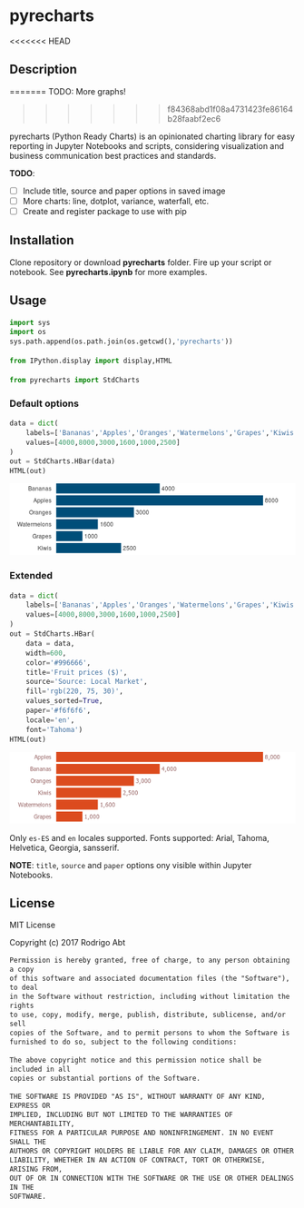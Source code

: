 # pyrecharts

<<<<<<< HEAD
## Description
=======
TODO: More graphs!
>>>>>>> f84368abd1f08a4731423fe86164b28faabf2ec6

pyrecharts (Python Ready Charts) is an opinionated charting library for easy reporting in Jupyter Notebooks and scripts, considering visualization and business communication best practices and standards. 

**TODO**:

- [ ] Include title, source and paper options in saved image
- [ ] More charts: line, dotplot, variance, waterfall, etc.
- [ ] Create and register package to use with pip

## Installation

Clone repository or download **pyrecharts** folder. Fire up your script or notebook. See **pyrecharts.ipynb** for more examples.

## Usage

```python
import sys
import os
sys.path.append(os.path.join(os.getcwd(),'pyrecharts'))

from IPython.display import display,HTML

from pyrecharts import StdCharts
```
### Default options

```python
data = dict(
    labels=['Bananas','Apples','Oranges','Watermelons','Grapes','Kiwis'],
    values=[4000,8000,3000,1600,1000,2500]
)
out = StdCharts.HBar(data)
HTML(out)
```
![report1](report1.png)

### Extended

```python
data = dict(
    labels=['Bananas','Apples','Oranges','Watermelons','Grapes','Kiwis'],
    values=[4000,8000,3000,1600,1000,2500]
)
out = StdCharts.HBar(
    data = data,
    width=600,
    color='#996666',
    title='Fruit prices ($)',
    source='Source: Local Market',
    fill='rgb(220, 75, 30)',
    values_sorted=True,
    paper='#f6f6f6',
    locale='en',
    font='Tahoma')
HTML(out)
```

![report2](report2.png)

Only `es-ES` and `en` locales supported. Fonts supported: Arial, Tahoma, Helvetica, Georgia, sansserif.

**NOTE**: `title`, `source` and `paper` options ony visible within Jupyter Notebooks.

## License

MIT License

Copyright (c) 2017 Rodrigo Abt

```
Permission is hereby granted, free of charge, to any person obtaining a copy
of this software and associated documentation files (the "Software"), to deal
in the Software without restriction, including without limitation the rights
to use, copy, modify, merge, publish, distribute, sublicense, and/or sell
copies of the Software, and to permit persons to whom the Software is
furnished to do so, subject to the following conditions:

The above copyright notice and this permission notice shall be included in all
copies or substantial portions of the Software.

THE SOFTWARE IS PROVIDED "AS IS", WITHOUT WARRANTY OF ANY KIND, EXPRESS OR
IMPLIED, INCLUDING BUT NOT LIMITED TO THE WARRANTIES OF MERCHANTABILITY,
FITNESS FOR A PARTICULAR PURPOSE AND NONINFRINGEMENT. IN NO EVENT SHALL THE
AUTHORS OR COPYRIGHT HOLDERS BE LIABLE FOR ANY CLAIM, DAMAGES OR OTHER
LIABILITY, WHETHER IN AN ACTION OF CONTRACT, TORT OR OTHERWISE, ARISING FROM,
OUT OF OR IN CONNECTION WITH THE SOFTWARE OR THE USE OR OTHER DEALINGS IN THE
SOFTWARE.
```